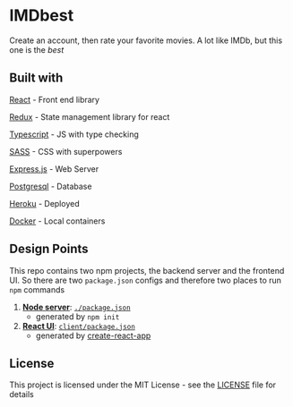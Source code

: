 # IMDbest
Create an account, then rate your favorite movies. A lot like IMDb, but this one is the _best_

## Built with
[React](https://reactjs.org/) - Front end library

[Redux](https://react-redux.js.org/) - State management library for react

[Typescript](typescriptlang.org) - JS with type checking

[SASS](https://sass-lang.com/) - CSS with superpowers

[Express.js](https://expressjs.com/) - Web Server

[Postgresql](https://www.postgresql.org/) - Database

[Heroku](https://www.heroku.com/) - Deployed 

[Docker](https://www.docker.com/) - Local containers


## Design Points
This repo contains two npm projects, the backend server and the frontend UI. So there are two `package.json` configs and therefore two places to run `npm` commands

  1. [**Node server**](server.js): [`./package.json`](package.json)
      * generated by `npm init` 
  2. [**React UI**](client/): [`client/package.json`](client/package.json)
      * generated by [create-react-app](https://github.com/facebookincubator/create-react-app)


## License
This project is licensed under the MIT License - see the [LICENSE](LICENSE) file for details
